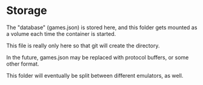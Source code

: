 # Storage

The "database" (games.json) is stored here, and this folder gets mounted as a volume each time the container is started.

This file is really only here so that git will create the directory.

In the future, games.json may be replaced with protocol buffers, or some other format. 

This folder will eventually be split between different emulators, as well.